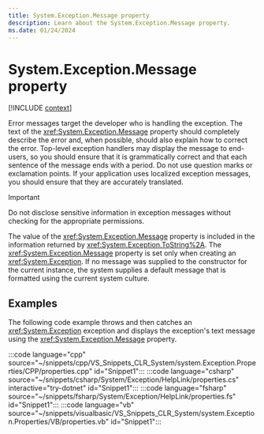 ```yaml
---
title: System.Exception.Message property
description: Learn about the System.Exception.Message property.
ms.date: 01/24/2024
---
```

# System.Exception.Message property

[!INCLUDE [context](includes/context.md)]

Error messages target the developer who is handling the exception. The text of the <xref:System.Exception.Message> property should completely describe the error and, when possible, should also explain how to correct the error. Top-level exception handlers may display the message to end-users, so you should ensure that it is grammatically correct and that each sentence of the message ends with a period. Do not use question marks or exclamation points. If your application uses localized exception messages, you should ensure that they are accurately translated.

> [!IMPORTANT]
> Do not disclose sensitive information in exception messages without checking for the appropriate permissions.

The value of the <xref:System.Exception.Message> property is included in the information returned by <xref:System.Exception.ToString%2A>. The <xref:System.Exception.Message> property is set only when creating an <xref:System.Exception>. If no message was supplied to the constructor for the current instance, the system supplies a default message that is formatted using the current system culture.

## Examples

The following code example throws and then catches an <xref:System.Exception> exception and displays the exception's text message using the <xref:System.Exception.Message> property.

:::code language="cpp" source="~/snippets/cpp/VS_Snippets_CLR_System/system.Exception.Properties/CPP/properties.cpp" id="Snippet1":::
:::code language="csharp" source="~/snippets/csharp/System/Exception/HelpLink/properties.cs" interactive="try-dotnet" id="Snippet1":::
:::code language="fsharp" source="~/snippets/fsharp/System/Exception/HelpLink/properties.fs" id="Snippet1":::
:::code language="vb" source="~/snippets/visualbasic/VS_Snippets_CLR_System/system.Exception.Properties/VB/properties.vb" id="Snippet1":::
